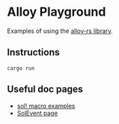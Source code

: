 # Alloy Playground

Examples of using the [alloy-rs
library](https://github.com/alloy-rs/core).

## Instructions
`cargo run`

## Useful doc pages
* [sol! macro
  examples](https://docs.rs/alloy-sol-macro/0.3.1/alloy_sol_macro/macro.sol.html)
* [SolEvent
  page](https://docs.rs/alloy-sol-types/latest/alloy_sol_types/trait.SolEvent.html)

